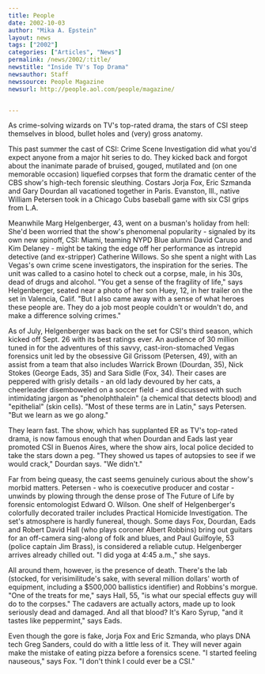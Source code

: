 ```yaml
---
title: People
date: 2002-10-03
author: "Mika A. Epstein"
layout: news
tags: ["2002"]
categories: ["Articles", "News"]
permalink: /news/2002/:title/
newstitle: "Inside TV's Top Drama"
newsauthor: Staff
newssource: People Magazine
newsurl: http://people.aol.com/people/magazine/


---
```


As crime-solving wizards on TV's top-rated drama, the stars of CSI steep themselves in blood, bullet holes and (very) gross anatomy.

This past summer the cast of CSI: Crime Scene Investigation did what you'd expect anyone from a major hit series to do. They kicked back and forgot about the inanimate parade of bruised, gouged, mutilated and (on one memorable occasion) liquefied corpses that form the dramatic center of the CBS show's high-tech forensic sleuthing. Costars Jorja Fox, Eric Szmanda and Gary Dourdan all vacationed together in Paris. Evanston, Ill., native William Petersen took in a Chicago Cubs baseball game with six CSI grips from L.A.

Meanwhile Marg Helgenberger, 43, went on a busman's holiday from hell: She'd been worried that the show's phenomenal popularity - signaled by its own new spinoff, CSI: Miami, teaming NYPD Blue alumni David Caruso and Kim Delaney - might be taking the edge off her performance as intrepid detective (and ex-stripper) Catherine Willows. So she spent a night with Las Vegas's own crime scene investigators, the inspiration for the series. The unit was called to a casino hotel to check out a corpse, male, in his 30s, dead of drugs and alcohol. "You get a sense of the fragility of life," says Helgenberger, seated near a photo of her son Huey, 12, in her trailer on the set in Valencia, Calif. "But I also came away with a sense of what heroes these people are. They do a job most people couldn't or wouldn't do, and make a difference solving crimes."

As of July, Helgenberger was back on the set for CSI's third season, which kicked off Sept. 26 with its best ratings ever. An audience of 30 million tuned in for the adventures of this savvy, cast-iron-stomached Vegas forensics unit led by the obsessive Gil Grissom (Petersen, 49), with an assist from a team that also includes Warrick Brown (Dourdan, 35), Nick Stokes (George Eads, 35) and Sara Sidle (Fox, 34). Their cases are peppered with grisly details - an old lady devoured by her cats, a cheerleader disemboweled on a soccer field - and discussed with such intimidating jargon as "phenolphthalein" (a chemical that detects blood) and "epithelial" (skin cells). "Most of these terms are in Latin," says Petersen. "But we learn as we go along."

They learn fast. The show, which has supplanted ER as TV's top-rated drama, is now famous enough that when Dourdan and Eads last year promoted CSI in Buenos Aires, where the show airs, local police decided to take the stars down a peg. "They showed us tapes of autopsies to see if we would crack," Dourdan says. "We didn't."

Far from being queasy, the cast seems genuinely curious about the show's morbid matters. Petersen - who is coexecutive producer and costar - unwinds by plowing through the dense prose of The Future of Life by forensic entomologist Edward O. Wilson. One shelf of Helgenberger's colorfully decorated trailer includes Practical Homicide Investigation. The set's atmosphere is hardly funereal, though. Some days Fox, Dourdan, Eads and Robert David Hall (who plays coroner Albert Robbins) bring out guitars for an off-camera sing-along of folk and blues, and Paul Guilfoyle, 53 (police captain Jim Brass), is considered a reliable cutup. Helgenberger arrives already chilled out. "I did yoga at 4:45 a.m.," she says.

All around them, however, is the presence of death. There's the lab (stocked, for verisimilitude's sake, with several million dollars' worth of equipment, including a $500,000 ballistics identifier) and Robbins's morgue. "One of the treats for me," says Hall, 55, "is what our special effects guy will do to the corpses." The cadavers are actually actors, made up to look seriously dead and damaged. And all that blood? It's Karo Syrup, "and it tastes like peppermint," says Eads.

Even though the gore is fake, Jorja Fox and Eric Szmanda, who plays DNA tech Greg Sanders, could do with a little less of it. They will never again make the mistake of eating pizza before a forensics scene. "I started feeling nauseous," says Fox. "I don't think I could ever be a CSI."
